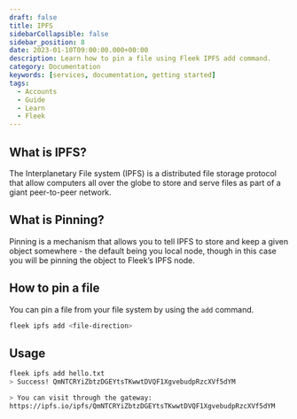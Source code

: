 ```yaml
---
draft: false
title: IPFS
sidebarCollapsible: false
sidebar_position: 8
date: 2023-01-10T09:00:00.000+00:00
description: Learn how to pin a file using Fleek IPFS add command.
category: Documentation
keywords: [services, documentation, getting started]
tags:
  - Accounts
  - Guide
  - Learn
  - Fleek
---
```


## What is IPFS?

The Interplanetary File system (IPFS) is a distributed file storage protocol that allow computers all over the globe to store and serve files as part of a giant peer-to-peer network.

## What is Pinning?

Pinning is a mechanism that allows you to tell IPFS to store and keep a given object somewhere - the default being you local node, though in this case you will be pinning the object to Fleek’s IPFS node.

## How to pin a file

You can pin a file from your file system by using the `add` command.

```bash copy
fleek ipfs add <file-direction>
```

## Usage

```bash
fleek ipfs add hello.txt
> Success! QmNTCRYiZbtzDGEYtsTKwwtDVQF1XgvebudpRzcXVf5dYM

> You can visit through the gateway:
https://ipfs.io/ipfs/QmNTCRYiZbtzDGEYtsTKwwtDVQF1XgvebudpRzcXVf5dYM

```
